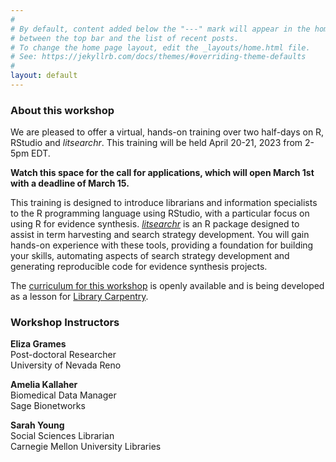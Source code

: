 ```yaml
---
#
# By default, content added below the "---" mark will appear in the home page
# between the top bar and the list of recent posts.
# To change the home page layout, edit the _layouts/home.html file.
# See: https://jekyllrb.com/docs/themes/#overriding-theme-defaults
#
layout: default
---
```


### About this workshop

We are pleased to offer a virtual, hands-on training over two half-days on R, RStudio and *litsearchr*. This training will be held April 20-21, 2023 from 2-5pm EDT. 

**Watch this space for the call for applications, which will open March 1st with a deadline of March 15.**

This training is designed to introduce librarians and information specialists to the R programming language using RStudio, with a particular focus on using R for evidence synthesis. [*litsearchr*](https://elizagrames.github.io/litsearchr/) is an R package designed to assist in term harvesting and search strategy development. You will gain hands-on experience with these tools, providing a foundation for building your skills, automating aspects of search strategy development and generating reproducible code for evidence synthesis projects. 

The [curriculum for this workshop](https://carpentries-incubator.github.io/lc-litsearchr/) is openly available and is being developed as a lesson for [Library Carpentry](https://librarycarpentry.org/).

### Workshop Instructors

**Eliza Grames**  
Post-doctoral Researcher  
University of Nevada Reno

**Amelia Kallaher**  
Biomedical Data Manager  
Sage Bionetworks

**Sarah Young**  
Social Sciences Librarian  
Carnegie Mellon University Libraries
